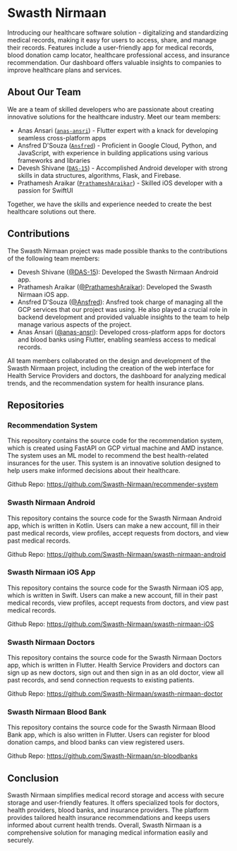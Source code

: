 Swasth Nirmaan
==============

Introducing our healthcare software solution - digitalizing and standardizing medical records, making it easy for users to access, share, and manage their records. Features include a user-friendly app for medical records, blood donation camp locator, healthcare professional access, and insurance recommendation. Our dashboard offers valuable insights to companies to improve healthcare plans and services.

About Our Team
--------------

We are a team of skilled developers who are passionate about creating innovative solutions for the healthcare industry. Meet our team members:

-   Anas Ansari ([`anas-ansri`](https://github.com/anas-ansri)) - Flutter expert with a knack for developing seamless cross-platform apps
-   Ansfred D'Souza ([`Ansfred`](https://github.com/Ansfred)) - Proficient in Google Cloud, Python, and JavaScript, with experience in building applications using various frameworks and libraries
-   Devesh Shivane ([`DAS-15`](https://github.com/DAS-15)) - Accomplished Android developer with strong skills in data structures, algorithms, Flask, and Firebase.
-   Prathamesh Araikar ([`PrathameshAraikar`](https://github.com/PrathameshAraikar)) - Skilled iOS developer with a passion for SwiftUI

Together, we have the skills and experience needed to create the best healthcare solutions out there.

Contributions
-------------

The Swasth Nirmaan project was made possible thanks to the contributions of the following team members:

-   Devesh Shivane ([@DAS-15](https://github.com/DAS-15)): Developed the Swasth Nirmaan Android app.
-   Prathamesh Araikar ([@PrathameshAraikar](https://github.com/PrathameshAraikar)): Developed the Swasth Nirmaan iOS app.
-   Ansfred D'Souza ([@Ansfred](https://github.com/Ansfred)): Ansfred took charge of managing all the GCP services that our project was using. He also played a crucial role in backend development and provided valuable insights to the team to help manage various aspects of the project.
-   Anas Ansari ([@anas-ansri](https://github.com/anas-ansri)): Developed cross-platform apps for doctors and blood banks using Flutter, enabling seamless access to medical records.

All team members collaborated on the design and development of the Swasth Nirmaan project, including the creation of the web interface for Health Service Providers and doctors, the dashboard for analyzing medical trends, and the recommendation system for health insurance plans.

Repositories
------------

### Recommendation System

This repository contains the source code for the recommendation system, which is created using FastAPI on GCP virtual machine and AMD instance. The system uses an ML model to recommend the best health-related insurances for the user. This system is an innovative solution designed to help users make informed decisions about their healthcare.

Github Repo: <https://github.com/Swasth-Nirmaan/recommender-system>

### Swasth Nirmaan Android

This repository contains the source code for the Swasth Nirmaan Android app, which is written in Kotlin. Users can make a new account, fill in their past medical records, view profiles, accept requests from doctors, and view past medical records.

Github Repo: <https://github.com/Swasth-Nirmaan/swasth-nirmaan-android>

### Swasth Nirmaan iOS App

This repository contains the source code for the Swasth Nirmaan iOS app, which is written in Swift. Users can make a new account, fill in their past medical records, view profiles, accept requests from doctors, and view past medical records.

Github Repo: <https://github.com/Swasth-Nirmaan/swasth-nirmaan-iOS>

### Swasth Nirmaan Doctors

This repository contains the source code for the Swasth Nirmaan Doctors app, which is written in Flutter. Health Service Providers and doctors can sign up as new doctors, sign out and then sign in as an old doctor, view all past records, and send connection requests to existing patients.

Github Repo: <https://github.com/Swasth-Nirmaan/swasth-nirmaan-doctor>

### Swasth Nirmaan Blood Bank

This repository contains the source code for the Swasth Nirmaan Blood Bank app, which is also written in Flutter. Users can register for blood donation camps, and blood banks can view registered users.

Github Repo: <https://github.com/Swasth-Nirmaan/sn-bloodbanks>

Conclusion
----------

Swasth Nirmaan simplifies medical record storage and access with secure storage and user-friendly features. It offers specialized tools for doctors, health providers, blood banks, and insurance providers. The platform provides tailored health insurance recommendations and keeps users informed about current health trends. Overall, Swasth Nirmaan is a comprehensive solution for managing medical information easily and securely.
